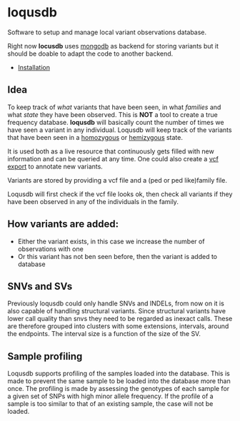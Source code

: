 # loqusdb

Software to setup and manage local variant observations database.

Right now **locusdb** uses [mongodb][mongodb] as backend for
storing variants but it should be doable to adapt the code to another backend.

* [Installation](./install.md)

## Idea ##

To keep track of *what* variants that have been seen, in what *families* and what *state* they
 have been observed. This is **NOT** a tool to create a true frequency database.
**loqusdb** will basically count the number of times we have seen a variant in any individual.
Loqusdb will keep track of the variants that have been seen in a [homozygous][homozygote]
or [hemizygous][hemizygote] state.

It is used both as a live resource that continuously gets filled with new information and can
be queried at any time. One could also create a [vcf export][export] to annotate new variants.

Variants are stored by providing a vcf file and a (ped or ped like)family file.

Loqusdb will first check if the vcf file looks ok, then check all variants if they have been
observed in any of the individuals in the family.

## How variants are added:

- Either the variant exists, in this case we increase the number of observations with one
- Or this variant has not ben seen before, then the variant is added to database

## SNVs and SVs

Previously loqusdb could only handle SNVs and INDELs, from now on it is also capable of handling
structural variants. Since structural variants have lower call quality than snvs they need to be
regarded as inexact calls. These are therefore grouped into clusters with some extensions,
intervals, around the endpoints. The interval size is a function of the size of the SV.

## Sample profiling

Loqusdb supports profiling of the samples loaded into the database. This is made to prevent the
same sample to be loaded into the database more than once. The profiling is made by assessing
the genotypes of each sample for a given set of SNPs with high minor allele frequency. If the
profile of a sample is too similar to that of an existing sample, the case will not be loaded. 


[mongodb]: https://www.mongodb.org
[homozygote]: https://en.wikipedia.org/wiki/Zygosity#Homozygous
[hemizygote]: https://en.wikipedia.org/wiki/Zygosity#Hemizygous
[export]: user-guide/exporting.md
